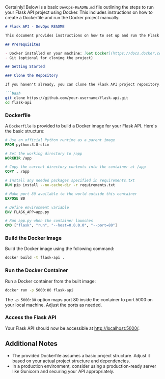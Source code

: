 Certainly! Below is a basic `DevOps-README.md` file outlining the steps to run your Flask API project using Docker. This includes instructions on how to create a Dockerfile and run the Docker project manually.

```markdown
# Flask API - DevOps README

This document provides instructions on how to set up and run the Flask API project using Docker.

## Prerequisites

- Docker installed on your machine: [Get Docker](https://docs.docker.com/get-docker/)
- Git (optional for cloning the project)

## Getting Started

### Clone the Repository

If you haven't already, you can clone the Flask API project repository:

```bash
git clone https://github.com/your-username/flask-api.git
cd flask-api
```

### Dockerfile

A `Dockerfile` is provided to build a Docker image for your Flask API. Here's the basic structure:

```Dockerfile
# Use an official Python runtime as a parent image
FROM python:3.8-slim

# Set the working directory to /app
WORKDIR /app

# Copy the current directory contents into the container at /app
COPY . /app

# Install any needed packages specified in requirements.txt
RUN pip install --no-cache-dir -r requirements.txt

# Make port 80 available to the world outside this container
EXPOSE 80

# Define environment variable
ENV FLASK_APP=app.py

# Run app.py when the container launches
CMD ["flask", "run", "--host=0.0.0.0", "--port=80"]
```

### Build the Docker Image

Build the Docker image using the following command:

```bash
docker build -t flask-api .
```

### Run the Docker Container

Run a Docker container from the built image:

```bash
docker run -p 5000:80 flask-api
```

The `-p 5000:80` option maps port 80 inside the container to port 5000 on your local machine. Adjust the ports as needed.

### Access the Flask API

Your Flask API should now be accessible at [http://localhost:5000/](http://localhost:5000/).

## Additional Notes

- The provided Dockerfile assumes a basic project structure. Adjust it based on your actual project structure and dependencies.
- In a production environment, consider using a production-ready server like Gunicorn and securing your API appropriately.

